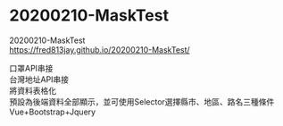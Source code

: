 # 20200210-MaskTest
 20200210-MaskTest  
https://fred813jay.github.io/20200210-MaskTest/

口罩API串接  
台灣地址API串接  
將資料表格化  
預設為後端資料全部顯示，並可使用Selector選擇縣市、地區、路名三種條件  
Vue+Bootstrap+Jquery  
